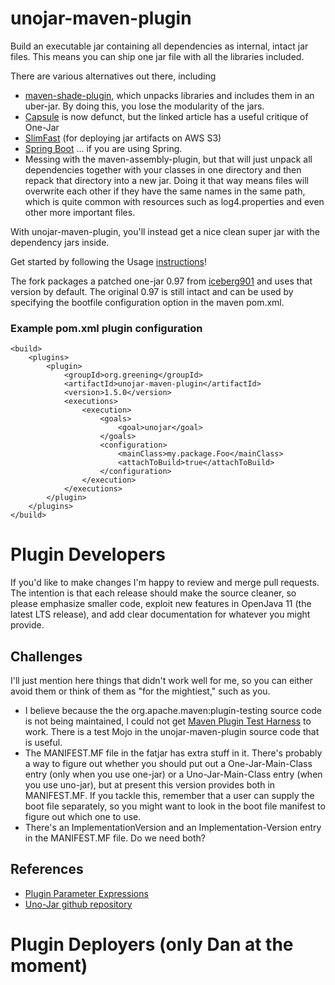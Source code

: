 # unojar-maven-plugin

Build an executable jar containing all dependencies as internal, intact jar files. This means you can ship one jar file with all the libraries included.

There are various alternatives out there, including
* [maven-shade-plugin](https://maven.apache.org/plugins/maven-shade-plugin/), which unpacks libraries and includes them in an uber-jar. By doing this, you lose the modularity of the jars.
* [Capsule](https://medium.com/testable-io/packaging-java-applications-beware-of-one-jar-a2f5ee116f48) is now defunct, but the linked article has a useful critique of One-Jar
* [SlimFast](https://product.hubspot.com/blog/the-fault-in-our-jars-why-we-stopped-building-fat-jars) (for deploying jar artifacts on AWS S3)
* [Spring Boot](https://www.baeldung.com/deployable-fat-jar-spring-boot) ... if you are using Spring.
* Messing with the maven-assembly-plugin, but that will just unpack all dependencies together with your classes in one directory and then repack that directory into a new jar. Doing it that way means files will overwrite each other if they have the same names in the same path, which is quite common with resources such as log4.properties and even other more important files.

With unojar-maven-plugin, you'll instead get a nice clean super jar with the dependency jars inside.

Get started by following the Usage [instructions](http://one-jar.sourceforge.net/index.php%3Fpage%3Dgetting-started)!

The fork packages a patched one-jar 0.97 from [iceberg901](https://github.com/iceberg901/sbt-onejar/commit/0fb0f829941aac4074be47cec4899b8b5a86d961) and uses that version  by default. The original 0.97 is still intact and can be used by specifying the bootfile configuration option in the maven pom.xml.

### Example pom.xml plugin configuration

```
<build>
    <plugins>
        <plugin>
            <groupId>org.greening</groupId>
            <artifactId>unojar-maven-plugin</artifactId>
            <version>1.5.0</version>
            <executions>
                <execution>
                    <goals>
                        <goal>unojar</goal>
                    </goals>
                    <configuration>
                        <mainClass>my.package.Foo</mainClass>
                        <attachToBuild>true</attachToBuild>
                    </configuration>
                </execution>
            </executions>
        </plugin>
    </plugins>
</build>
```
# Plugin Developers
If you'd like to make changes I'm happy to review and merge pull requests. The intention is that each release should make the source cleaner, so please emphasize smaller code, exploit new features in OpenJava 11 (the latest LTS release), and add clear documentation for whatever you might provide.

## Challenges
I'll just mention here things that didn't work well for me, so you can either avoid them or think of them as "for the mightiest," such as you.
* I believe because the the org.apache.maven:plugin-testing source code is not being maintained, I could not get [Maven Plugin Test Harness](https://github.com/apache/maven-plugin-testing) to work. There is a test Mojo in the unojar-maven-plugin source code that is useful.
* The MANIFEST.MF file in the fatjar has extra stuff in it. There's probably a way to figure out whether you should put out a One-Jar-Main-Class entry (only when you use one-jar) or a Uno-Jar-Main-Class entry (when you use uno-jar), but at present this version provides both in MANIFEST.MF. If you tackle this, remember that a user can supply the boot file separately, so you might want to look in the boot file manifest to figure out which one to use.
* There's an ImplementationVersion and an Implementation-Version entry in the MANIFEST.MF file. Do we need both?

## References

* [Plugin Parameter Expressions](https://maven.apache.org/ref/3.6.3/maven-core/apidocs/org/apache/maven/plugin/PluginParameterExpressionEvaluator.html)
* [Uno-Jar github repository](https://github.com/nsoft/uno-jar)

# Plugin Deployers (only Dan at the moment)


